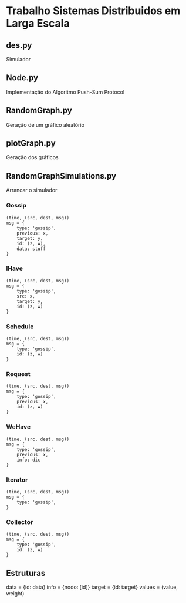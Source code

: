 # Trabalho Sistemas Distribuidos em Larga Escala

## des.py

Simulador

## Node.py

Implementação do Algoritmo Push-Sum Protocol

## RandomGraph.py

Geração de um gráfico aleatório

## plotGraph.py

Geração dos gráficos

## RandomGraphSimulations.py

Arrancar o simulador

### Gossip

    (time, (src, dest, msg))
    msg = {
        type: 'gossip',
        previous: x,
        target: y,
        id: (z, w),
        data: stuff
    }

### IHave

    (time, (src, dest, msg))
    msg = {
        type: 'gossip',
        src: x,
        target: y,
        id: (z, w)
    }

### Schedule

    (time, (src, dest, msg))
    msg = {
        type: 'gossip',
        id: (z, w)
    }

### Request

    (time, (src, dest, msg))
    msg = {
        type: 'gossip',
        previous: x,
        id: (z, w)
    }

### WeHave

    (time, (src, dest, msg))
    msg = {
        type: 'gossip',
        previous: x,
        info: dic
    }

### Iterator

    (time, (src, dest, msg))
    msg = {
        type: 'gossip',
    }

### Collector

    (time, (src, dest, msg))
    msg = {
        type: 'gossip',
        id: (z, w)
    }

## Estruturas

data = {id: data}
info = {nodo: [id]}
target = {id: target}
values = (value, weight)
